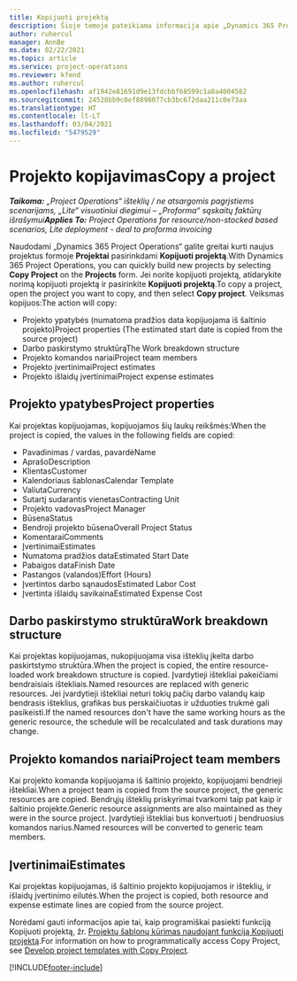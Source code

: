 ```yaml
---
title: Kopijuoti projektą
description: Šioje temoje pateikiama informacija apie „Dynamics 365 Project Operations“ projektų kopijavimą.
author: ruhercul
manager: AnnBe
ms.date: 02/22/2021
ms.topic: article
ms.service: project-operations
ms.reviewer: kfend
ms.author: ruhercul
ms.openlocfilehash: af1942e81691d9e13fdcbbf68599c1a8a4004582
ms.sourcegitcommit: 24528bb9c0ef8898077cb3bc672daa211c0e73aa
ms.translationtype: HT
ms.contentlocale: lt-LT
ms.lasthandoff: 03/04/2021
ms.locfileid: "5479529"
---
```

# <a name="copy-a-project"></a><span data-ttu-id="90a4d-103">Projekto kopijavimas</span><span class="sxs-lookup"><span data-stu-id="90a4d-103">Copy a project</span></span>

<span data-ttu-id="90a4d-104">_**Taikoma:** „Project Operations“ išteklių / ne atsargomis pagrįstiems scenarijams, „Lite“ visuotiniui diegimui – „Proforma“ sąskaitų faktūrų išrašymui_</span><span class="sxs-lookup"><span data-stu-id="90a4d-104">_**Applies To:** Project Operations for resource/non-stocked based scenarios, Lite deployment - deal to proforma invoicing_</span></span>

<span data-ttu-id="90a4d-105">Naudodami „Dynamics 365 Project Operations“ galite greitai kurti naujus projektus formoje **Projektai** pasirinkdami **Kopijuoti projektą**.</span><span class="sxs-lookup"><span data-stu-id="90a4d-105">With Dynamics 365 Project Operations, you can quickly build new projects by selecting **Copy Project** on the **Projects** form.</span></span> <span data-ttu-id="90a4d-106">Jei norite kopijuoti projektą, atidarykite norimą kopijuoti projektą ir pasirinkite **Kopijuoti projektą**.</span><span class="sxs-lookup"><span data-stu-id="90a4d-106">To copy a project, open the project you want to copy, and then select **Copy project**.</span></span> <span data-ttu-id="90a4d-107">Veiksmas kopijuos:</span><span class="sxs-lookup"><span data-stu-id="90a4d-107">The action will copy:</span></span>

- <span data-ttu-id="90a4d-108">Projekto ypatybės (numatoma pradžios data kopijuojama iš šaltinio projekto)</span><span class="sxs-lookup"><span data-stu-id="90a4d-108">Project properties (The estimated start date is copied from the source project)</span></span>
- <span data-ttu-id="90a4d-109">Darbo paskirstymo struktūrą</span><span class="sxs-lookup"><span data-stu-id="90a4d-109">The Work breakdown structure</span></span>
- <span data-ttu-id="90a4d-110">Projekto komandos nariai</span><span class="sxs-lookup"><span data-stu-id="90a4d-110">Project team members</span></span>
- <span data-ttu-id="90a4d-111">Projekto įvertinimai</span><span class="sxs-lookup"><span data-stu-id="90a4d-111">Project estimates</span></span>
- <span data-ttu-id="90a4d-112">Projekto išlaidų įvertinimai</span><span class="sxs-lookup"><span data-stu-id="90a4d-112">Project expense estimates</span></span>

## <a name="project-properties"></a><span data-ttu-id="90a4d-113">Projekto ypatybes</span><span class="sxs-lookup"><span data-stu-id="90a4d-113">Project properties</span></span>

<span data-ttu-id="90a4d-114">Kai projektas kopijuojamas, kopijuojamos šių laukų reikšmės:</span><span class="sxs-lookup"><span data-stu-id="90a4d-114">When the project is copied, the values in the following fields are copied:</span></span>

- <span data-ttu-id="90a4d-115">Pavadinimas / vardas, pavardė</span><span class="sxs-lookup"><span data-stu-id="90a4d-115">Name</span></span>
- <span data-ttu-id="90a4d-116">Aprašo</span><span class="sxs-lookup"><span data-stu-id="90a4d-116">Description</span></span>
- <span data-ttu-id="90a4d-117">Klientas</span><span class="sxs-lookup"><span data-stu-id="90a4d-117">Customer</span></span>
- <span data-ttu-id="90a4d-118">Kalendoriaus šablonas</span><span class="sxs-lookup"><span data-stu-id="90a4d-118">Calendar Template</span></span>
- <span data-ttu-id="90a4d-119">Valiuta</span><span class="sxs-lookup"><span data-stu-id="90a4d-119">Currency</span></span>
- <span data-ttu-id="90a4d-120">Sutartį sudarantis vienetas</span><span class="sxs-lookup"><span data-stu-id="90a4d-120">Contracting Unit</span></span>
- <span data-ttu-id="90a4d-121">Projekto vadovas</span><span class="sxs-lookup"><span data-stu-id="90a4d-121">Project Manager</span></span>
- <span data-ttu-id="90a4d-122">Būsena</span><span class="sxs-lookup"><span data-stu-id="90a4d-122">Status</span></span>
- <span data-ttu-id="90a4d-123">Bendroji projekto būsena</span><span class="sxs-lookup"><span data-stu-id="90a4d-123">Overall Project Status</span></span>
- <span data-ttu-id="90a4d-124">Komentarai</span><span class="sxs-lookup"><span data-stu-id="90a4d-124">Comments</span></span>
- <span data-ttu-id="90a4d-125">Įvertinimai</span><span class="sxs-lookup"><span data-stu-id="90a4d-125">Estimates</span></span>
- <span data-ttu-id="90a4d-126">Numatoma pradžios data</span><span class="sxs-lookup"><span data-stu-id="90a4d-126">Estimated Start Date</span></span>
- <span data-ttu-id="90a4d-127">Pabaigos data</span><span class="sxs-lookup"><span data-stu-id="90a4d-127">Finish Date</span></span>
- <span data-ttu-id="90a4d-128">Pastangos (valandos)</span><span class="sxs-lookup"><span data-stu-id="90a4d-128">Effort (Hours)</span></span>
- <span data-ttu-id="90a4d-129">Įvertintos darbo sąnaudos</span><span class="sxs-lookup"><span data-stu-id="90a4d-129">Estimated Labor Cost</span></span>
- <span data-ttu-id="90a4d-130">Įvertinta išlaidų savikaina</span><span class="sxs-lookup"><span data-stu-id="90a4d-130">Estimated Expense Cost</span></span>

## <a name="work-breakdown-structure"></a><span data-ttu-id="90a4d-131">Darbo paskirstymo struktūra</span><span class="sxs-lookup"><span data-stu-id="90a4d-131">Work breakdown structure</span></span>

<span data-ttu-id="90a4d-132">Kai projektas kopijuojamas, nukopijuojama visa išteklių įkelta darbo paskirtstymo struktūra.</span><span class="sxs-lookup"><span data-stu-id="90a4d-132">When the project is copied, the entire resource-loaded work breakdown structure is copied.</span></span> <span data-ttu-id="90a4d-133">Įvardytieji ištekliai pakeičiami bendraisiais ištekliais.</span><span class="sxs-lookup"><span data-stu-id="90a4d-133">Named resources are replaced with generic resources.</span></span> <span data-ttu-id="90a4d-134">Jei įvardytieji ištekliai neturi tokių pačių darbo valandų kaip bendrasis išteklius, grafikas bus perskaičiuotas ir užduoties trukmė gali pasikeisti.</span><span class="sxs-lookup"><span data-stu-id="90a4d-134">If the named resources don't have the same working hours as the generic resource, the schedule will be recalculated and task durations may change.</span></span>

## <a name="project-team-members"></a><span data-ttu-id="90a4d-135">Projekto komandos nariai</span><span class="sxs-lookup"><span data-stu-id="90a4d-135">Project team members</span></span>

<span data-ttu-id="90a4d-136">Kai projekto komanda kopijuojama iš šaltinio projekto, kopijuojami bendrieji ištekliai.</span><span class="sxs-lookup"><span data-stu-id="90a4d-136">When a project team is copied from the source project, the generic resources are copied.</span></span> <span data-ttu-id="90a4d-137">Bendrųjų išteklių priskyrimai tvarkomi taip pat kaip ir šaltinio projekte.</span><span class="sxs-lookup"><span data-stu-id="90a4d-137">Generic resource assignments are also maintained as they were in the source project.</span></span> <span data-ttu-id="90a4d-138">Įvardytieji ištekliai bus konvertuoti į bendruosius komandos narius.</span><span class="sxs-lookup"><span data-stu-id="90a4d-138">Named resources will be converted to generic team members.</span></span>

## <a name="estimates"></a><span data-ttu-id="90a4d-139">Įvertinimai</span><span class="sxs-lookup"><span data-stu-id="90a4d-139">Estimates</span></span>

<span data-ttu-id="90a4d-140">Kai projektas kopijuojamas, iš šaltinio projekto kopijuojamos ir išteklių, ir išlaidų įvertinimo eilutės.</span><span class="sxs-lookup"><span data-stu-id="90a4d-140">When the project is copied, both resource and expense estimate lines are copied from the source project.</span></span> 

<span data-ttu-id="90a4d-141">Norėdami gauti informacijos apie tai, kaip programiškai pasiekti funkciją Kopijuoti projektą, žr. [Projektų šablonų kūrimas naudojant funkciją Kopijuoti projektą](dev-copy-project.md).</span><span class="sxs-lookup"><span data-stu-id="90a4d-141">For information on how to programmatically access Copy Project, see [Develop project templates with Copy Project](dev-copy-project.md).</span></span>


[!INCLUDE[footer-include](../includes/footer-banner.md)]
